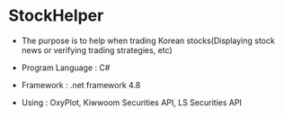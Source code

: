 # StockHelper
- The purpose is to help when trading Korean stocks(Displaying stock news or verifying trading strategies, etc) <br/>

- Program Language : C#<br/>
- Framework : .net framework 4.8 <br/>
- Using : OxyPlot, Kiwwoom Securities API, LS Securities API <br/>
<br/>

